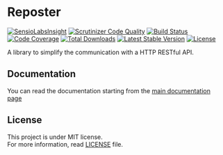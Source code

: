 # Reposter

[![SensioLabsInsight](https://insight.sensiolabs.com/projects/f6f3ce01-ee54-478b-b095-f47774c86ec1/mini.png)](https://insight.sensiolabs.com/projects/f6f3ce01-ee54-478b-b095-f47774c86ec1)
[![Scrutinizer Code Quality](https://scrutinizer-ci.com/g/sellsecure/reposter/badges/quality-score.png?b=master)](https://scrutinizer-ci.com/g/sellsecure/reposter/?branch=master)
[![Build Status](https://travis-ci.org/sellsecure/reposter.svg?branch=master)](https://travis-ci.org/sellsecure/reposter)
[![Code Coverage](https://scrutinizer-ci.com/g/sellsecure/reposter/badges/coverage.png?b=master)](https://scrutinizer-ci.com/g/sellsecure/reposter/?branch=master)
[![Total Downloads](https://poser.pugx.org/sellsecure/reposter/downloads)](https://packagist.org/packages/sellsecure/reposter)
[![Latest Stable Version](https://poser.pugx.org/sellsecure/reposter/v/stable)](https://packagist.org/packages/sellsecure/reposter)
[![License](https://poser.pugx.org/sellsecure/reposter/license)](https://packagist.org/packages/sellsecure/reposter)

A library to simplify the communication with a HTTP RESTful API.

## Documentation

You can read the documentation starting from the [main documentation page](doc/index.md)

## License

This project is under MIT license.  
For more information, read [LICENSE](LICENSE) file.
